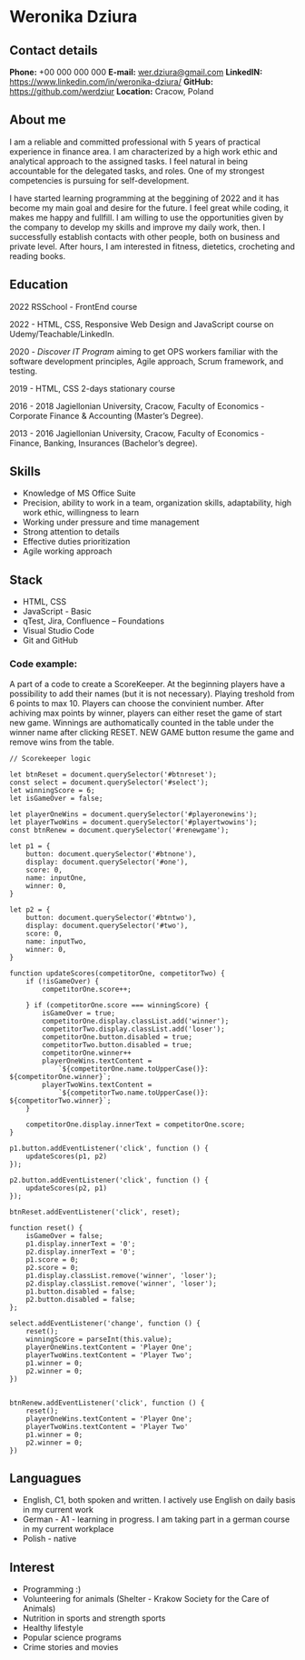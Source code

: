 # Weronika Dziura

## Contact details

**Phone:** +00 000 000 000
**E-mail:** wer.dziura@gmail.com
**LinkedIN:** https://www.linkedin.com/in/weronika-dziura/
**GitHub:** https://github.com/werdziur
**Location:** Cracow, Poland
## About me

I am a reliable and committed professional with 5 years of practical experience in finance area. 
I am characterized by a high work ethic and analytical approach to the assigned tasks. I feel natural in being accountable for the delegated tasks, and roles. 
One of my strongest competencies is pursuing for self-development. 

I have started learning programming at the beggining of 2022 and it has become my main goal and desire for the future. I feel great while coding, it makes me happy and fullfill. I am willing to use the opportunities given by the company to develop my skills and improve my daily work, then. I successfully establish contacts with other people, both on business and private level. 
After hours, I am interested in fitness, dietetics, crocheting and reading books.

## Education

2022 RSSchool - FrontEnd course

2022 - HTML, CSS, Responsive Web Design and JavaScript course on Udemy/Teachable/LinkedIn.

2020 - *Discover IT Program* aiming to get OPS workers familiar with the software development principles, Agile approach, Scrum framework, and testing.

2019 - HTML, CSS 2-days stationary course

2016 - 2018 Jagiellonian University, Cracow, Faculty of Economics - Corporate Finance & Accounting (Master’s Degree).

2013 - 2016 Jagiellonian University, Cracow, Faculty of Economics - Finance, Banking, Insurances (Bachelor’s degree).



## Skills

- Knowledge of MS Office Suite
- Precision, ability to work in a team, organization skills, adaptability, high work ethic, willingness to learn
- Working under pressure and time management
- Strong attention to details
- Effective duties prioritization
- Agile working approach

## Stack

- HTML, CSS
- JavaScript - Basic
- qTest, Jira, Confluence – Foundations
- Visual Studio Code
- Git and GitHub

### Code example:

A part of a code to create a ScoreKeeper. At the beginning players have a possibility to add their names (but it is not necessary). Playing treshold from 6 points to max 10. Players can choose the convinient number. After achiving max points by winner, players can either reset the game of start new game. Winnings are authomatically counted in the table under the winner name after clicking RESET. NEW GAME button resume the game and remove wins from the table.

```
// Scorekeeper logic

let btnReset = document.querySelector('#btnreset');
const select = document.querySelector('#select');
let winningScore = 6;
let isGameOver = false;

let playerOneWins = document.querySelector('#playeronewins');
let playerTwoWins = document.querySelector('#playertwowins');
const btnRenew = document.querySelector('#renewgame');

let p1 = {
    button: document.querySelector('#btnone'),
    display: document.querySelector('#one'),
    score: 0,
    name: inputOne,
    winner: 0,
}

let p2 = {
    button: document.querySelector('#btntwo'),
    display: document.querySelector('#two'),
    score: 0,
    name: inputTwo,
    winner: 0,
}

function updateScores(competitorOne, competitorTwo) {
    if (!isGameOver) {
        competitorOne.score++;

    } if (competitorOne.score === winningScore) {
        isGameOver = true;
        competitorOne.display.classList.add('winner');
        competitorTwo.display.classList.add('loser');
        competitorOne.button.disabled = true;
        competitorTwo.button.disabled = true;
        competitorOne.winner++
        playerOneWins.textContent =
            `${competitorOne.name.toUpperCase()}: ${competitorOne.winner}`;
        playerTwoWins.textContent =
            `${competitorTwo.name.toUpperCase()}: ${competitorTwo.winner}`;
    }

    competitorOne.display.innerText = competitorOne.score;
}

p1.button.addEventListener('click', function () {
    updateScores(p1, p2)
});

p2.button.addEventListener('click', function () {
    updateScores(p2, p1)
});

btnReset.addEventListener('click', reset);

function reset() {
    isGameOver = false;
    p1.display.innerText = '0';
    p2.display.innerText = '0';
    p1.score = 0;
    p2.score = 0;
    p1.display.classList.remove('winner', 'loser');
    p2.display.classList.remove('winner', 'loser');
    p1.button.disabled = false;
    p2.button.disabled = false;
};

select.addEventListener('change', function () {
    reset();
    winningScore = parseInt(this.value);
    playerOneWins.textContent = 'Player One';
    playerTwoWins.textContent = 'Player Two';
    p1.winner = 0;
    p2.winner = 0;
})


btnRenew.addEventListener('click', function () {
    reset();
    playerOneWins.textContent = 'Player One';
    playerTwoWins.textContent = 'Player Two'
    p1.winner = 0;
    p2.winner = 0;
})

```


## Languagues

- English, C1, both spoken and written. I actively use English on daily basis in my current work
- German - A1 - learning in progress. I am taking part in a german course in my current workplace
- Polish - native

## Interest

- Programming :)
- Volunteering for animals (Shelter - Krakow
  Society for the Care of Animals)
- Nutrition in sports and strength sports
- Healthy lifestyle
- Popular science programs
- Crime stories and movies